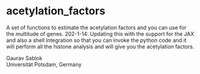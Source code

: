 # acetylation_factors
A set of functions to estimate the acetylation factors and you can use for the multitude of genes. 202-1-14: Updating this with the support for the JAX and also a shell integration so that you can invoke the python code and it will perform all the histone analysis and will give you the acetylation factors. 

Gaurav Sablok \
Universität Potsdam, Germany
